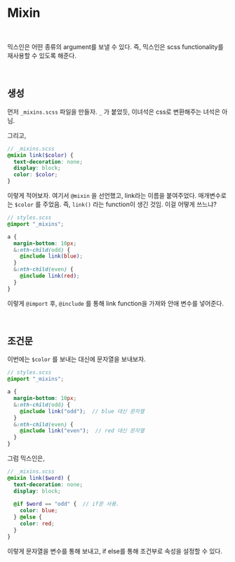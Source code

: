 # Mixin

<br/>

믹스인은 어떤 종류의 argument를 보낼 수 있다. 즉, 믹스인은 scss functionality를 재사용할 수 있도록 해준다.

<br/>

## 생성

먼저 `_mixins.scss` 파일을 만들자. `_` 가 붙었듯, 이녀석은 css로 변환해주는 녀석은 아님.

그리고, 

```scss
// _mixins.scss
@mixin link($color) {
  text-decoration: none;
  display: block;
  color: $color;
}
```

이렇게 적어보자. 여기서 `@mixin` 을 선언했고, link라는 이름을 붙여주었다. 매개변수로는 `$color` 를 주었음. 즉, `link()` 라는 function이 생긴 것임. 이걸 어떻게 쓰느냐?

```scss
// styles.scss
@import "_mixins";

a {
  margin-bottom: 10px;
  &:nth-child(odd) {
    @include link(blue);
  }
  &:nth-child(even) {
    @include link(red);
  }
}
```

이렇게 `@import` 후, `@include` 를 통해 link function을 가져와 안애 변수를 넣어준다.

<br/>

## 조건문

이번에는 `$color` 를 보내는 대신에 문자열을 보내보자.

```scss
// styles.scss
@import "_mixins";

a {
  margin-bottom: 10px;
  &:nth-child(odd) {
    @include link("odd");  // blue 대신 문자열
  }
  &:nth-child(even) {
    @include link("even");  // red 대신 문자열
  }
}
```

그럼 믹스인은,

```scss
// _mixins.scss
@mixin link($word) {
  text-decoration: none;
  display: block;
  
  @if $word == "odd" {  // if문 사용.
    color: blue;
  } @else {
    color: red;
  }
}
```

이렇게 문자열을 변수를 통해 보내고, if else를 통해 조건부로 속성을 설정할 수 있다.
